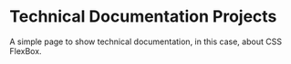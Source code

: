 # Technical Documentation Projects

A simple page to show technical documentation, in this case, about CSS FlexBox.
